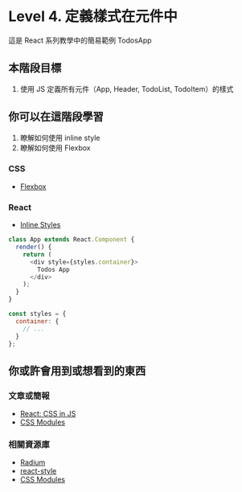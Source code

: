 # Level 4. 定義樣式在元件中
這是 React 系列教學中的簡易範例 TodosApp


## 本階段目標
1. 使用 JS 定義所有元件（App, Header, TodoList, TodoItem）的樣式


## 你可以在這階段學習
1. 瞭解如何使用 inline style
2. 瞭解如何使用 Flexbox

### CSS
- [Flexbox](https://css-tricks.com/snippets/css/a-guide-to-flexbox/)

### React
- [Inline Styles](https://facebook.github.io/react/tips/inline-styles.html)
```js
class App extends React.Component {
  render() {
    return (
      <div style={styles.container}>
        Todos App
      </div>
    );
  }
}

const styles = {
  container: {
    // ...
  }
};
```


## 你或許會用到或想看到的東西
### 文章或簡報
- [React: CSS in JS](https://speakerdeck.com/vjeux/react-css-in-js)
- [CSS Modules](http://glenmaddern.com/articles/css-modules)

### 相關資源庫
- [Radium](https://github.com/FormidableLabs/radium)
- [react-style](https://github.com/js-next/react-style)
- [CSS Modules](https://github.com/css-modules/css-modules)
